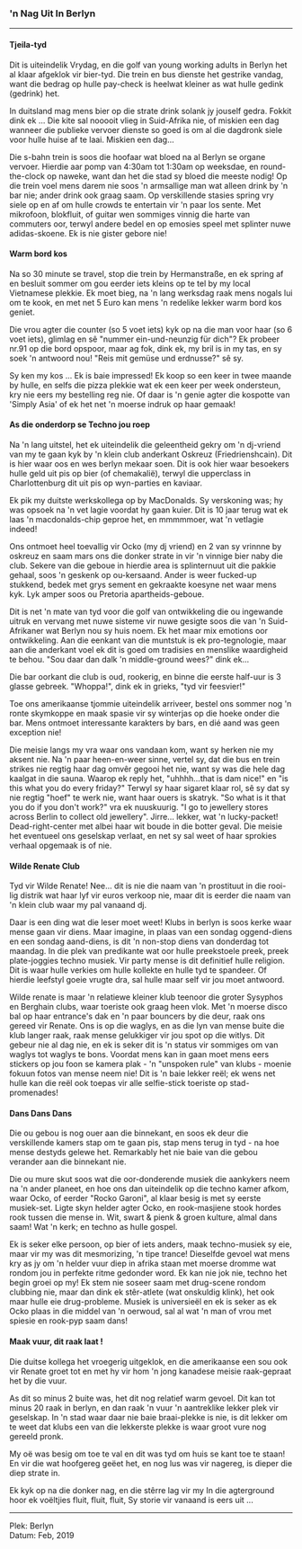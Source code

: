 ### 'n Nag Uit In Berlyn

---

#### Tjeila-tyd

Dit is uiteindelik Vrydag, en die golf van young working adults in Berlyn het al klaar afgeklok vir bier-tyd. Die trein en bus dienste het gestrike vandag, want die bedrag op hulle pay-check is heelwat kleiner as wat hulle gedink (gedrink) het.

In duitsland mag mens bier op die strate drink solank jy jouself gedra. Fokkit dink ek ... Die kite sal nooooit vlieg in Suid-Afrika nie, of miskien een dag wanneer die publieke vervoer dienste so goed is om al die dagdronk siele voor hulle huise af te laai. Miskien een dag...

Die s-bahn trein is soos die hoofaar wat bloed na al Berlyn se organe vervoer. Hierdie aar pomp van 4:30am tot 1:30am op weeksdae, en round-the-clock op naweke, want dan het die stad sy bloed die meeste nodig! Op die trein voel mens darem nie soos 'n armsallige man wat alleen drink by 'n bar nie; ander drink ook graag saam. Op verskillende stasies spring vry siele op en af om hulle crowds te entertain vir 'n paar los sente. Met mikrofoon, blokfluit, of guitar wen sommiges vinnig die harte van commuters oor, terwyl andere bedel en op emosies speel met splinter nuwe adidas-skoene. Ek is nie gister gebore nie!



#### Warm bord kos

Na so 30 minute se travel, stop die trein by Hermanstraße, en ek spring af en besluit sommer om gou eerder iets kleins op te tel by my local Vietnamese plekkie. Ek moet bieg, na 'n lang werksdag raak mens nogals lui om te kook, en met net 5 Euro kan mens 'n redelike lekker warm bord kos geniet.

Die vrou agter die counter (so 5 voet iets) kyk op na die man voor haar (so 6 voet iets), glimlag en sê "nummer ein-und-neunzig für dich"? Ek probeer nr.91 op die bord opspoor, maar ag fok, dink ek, my bril is in my tas, en sy soek 'n antwoord nou! "Reis mit gemüse und erdnusse?" sê sy.

Sy ken my kos ... Ek is baie impressed! Ek koop so een keer in twee maande by hulle, en selfs die pizza plekkie wat ek een keer per week ondersteun, kry nie eers my bestelling reg nie. Of daar is 'n genie agter die kospotte van 'Simply Asia' of ek het net 'n moerse indruk op haar gemaak!



#### As die onderdorp se Techno jou roep

Na 'n lang uitstel, het ek uiteindelik die geleentheid gekry om 'n dj-vriend van my te gaan kyk by 'n klein club anderkant Oskreuz (Friedrienshcain). Dit is hier waar oos en wes berlyn mekaar soen. Dit is ook hier waar besoekers hulle geld uit pis op bier (of chemakalië), terwyl die upperclass in Charlottenburg dit uit pis op wyn-parties en kaviaar.

Ek pik my duitste werkskollega op by MacDonalds. Sy verskoning was; hy was opsoek na 'n vet lagie voordat hy gaan kuier. Dit is 10 jaar terug wat ek laas 'n macdonalds-chip geproe het, en mmmmmoer, wat 'n vetlagie indeed!

Ons ontmoet heel toevallig vir Ocko (my dj vriend) en 2 van sy vrinnne by oskreuz en saam mars ons die donker strate in vir 'n vinnige bier naby die club. Sekere van die geboue in hierdie area is splinternuut uit die pakkie gehaal, soos 'n geskenk op ou-kersaand. Ander is weer fucked-up stukkend, bedek met grys sement en gekraakte koesyne net waar mens kyk. Lyk amper soos ou Pretoria apartheids-geboue.

Dit is net 'n mate van tyd voor die golf van ontwikkeling die ou ingewande uitruk en vervang met nuwe sisteme vir nuwe gesigte soos die van 'n Suid-Afrikaner wat Berlyn nou sy huis noem. Ek het maar mix emotions oor ontwikkeling. Aan die eenkant van die muntstuk is ek pro-tegnologie, maar aan die anderkant voel ek dit is goed om tradisies en menslike waardigheid te behou. "Sou daar dan dalk 'n middle-ground wees?" dink ek...

Die bar oorkant die club is oud, rookerig, en binne die eerste half-uur is 3 glasse gebreek. "Whoppa!", dink ek in grieks, "tyd vir feesvier!"

Toe ons amerikaanse tjommie uiteindelik arriveer, bestel ons sommer nog 'n ronte skymkoppe en maak spasie vir sy winterjas op die hoeke onder die bar. Mens ontmoet interessante karakters by bars, en dié aand was geen exception nie!

Die meisie langs my vra waar ons vandaan kom, want sy herken nie my aksent nie. Na 'n paar heen-en-weer sinne, vertel sy, dat die bus en trein strikes nie regtig haar dag omvêr gegooi het nie, want sy was die hele dag kaalgat in die sauna. Waarop ek reply het, "uhhhh...that is dam nice!" en "is this what you do every friday?" Terwyl sy haar sigaret klaar rol, sê sy dat sy nie regtig "hoef" te werk nie, want haar ouers is skatryk. "So what is it that you do if you don't work?" vra ek nuuskuurig. "I go to jewellery stores across Berlin to collect old jewellery". Jirre... lekker, wat 'n lucky-packet! Dead-right-center met albei haar wit boude in die botter geval. Die meisie het eventueel ons geselskap verlaat, en net sy sal weet of haar sprokies verhaal opgemaak is of nie.



#### Wilde Renate Club

Tyd vir Wilde Renate! Nee... dit is nie die naam van 'n prostituut in die rooi-lig distrik wat haar lyf vir euros verkoop nie, maar dit is eerder die naam van 'n klein club waar my pal vanaand dj.

Daar is een ding wat die leser moet weet! Klubs in berlyn is soos kerke waar mense gaan vir diens. Maar imagine, in plaas van een sondag oggend-diens en een sondag aand-diens, is dit 'n non-stop diens van donderdag tot maandag. In die plek van predikante wat oor hulle preekstoele preek, preek plate-joggies techno musiek. Vir party mense is dit definitief hulle religion. Dit is waar hulle verkies om hulle kollekte en hulle tyd te spandeer. Of hierdie leefstyl goeie vrugte dra, sal hulle maar self vir jou moet antwoord.

Wilde renate is maar 'n relatiewe kleiner klub teenoor die groter Sysyphos en Berghain clubs, waar toeriste ook graag heen vlok. Met 'n moerse disco bal op haar entrance's dak en 'n paar bouncers by die deur, raak ons gereed vir Renate. Ons is op die waglys, en as die lyn van mense buite die klub langer raak, raak mense gelukkiger vir jou spot op die witlys. Dit gebeur nie al dag nie, en ek is seker dit is 'n status vir sommiges om van waglys tot waglys te bons. Voordat mens kan in gaan moet mens eers stickers op jou foon se kamera plak - 'n "unspoken rule" van klubs - moenie fokuun fotos van mense neem nie! Dit is 'n baie lekker reël; ek wens net hulle kan die reël ook toepas vir alle selfie-stick toeriste op stad-promenades!



#### Dans Dans Dans

Die ou gebou is nog ouer aan die binnekant, en soos ek deur die verskillende kamers stap om te gaan pis, stap mens terug in tyd - na hoe mense destyds gelewe het. Remarkably het nie baie van die gebou verander aan die binnekant nie.

Die ou mure skut soos wat die oor-donderende musiek die aankykers neem na 'n ander planeet, en hoe ons dan uiteindelik op die techno kamer afkom, waar Ocko, of eerder "Rocko Garoni", al klaar besig is met sy eerste musiek-set. Ligte skyn helder agter Ocko, en rook-masjiene stook hordes rook tussen die mense in. Wit, swart & pienk & groen kulture, almal dans saam! Wat 'n kerk; en techno as hulle gospel.

Ek is seker elke persoon, op bier of iets anders, maak techno-musiek sy eie, maar vir my was dit mesmorizing, 'n tipe trance! Dieselfde gevoel wat mens kry as jy om 'n helder vuur diep in afrika staan met moerse dromme wat rondom jou in perfekte ritme gedonder word. Ek kan nie jok nie, techno het begin groei op my! Ek stem nie soseer saam met drug-scene rondom clubbing nie, maar dan dink ek stêr-atlete (wat onskuldig klink), het ook maar hulle eie drug-probleme. Musiek is universieël en ek is seker as ek Ocko plaas in die middel van 'n oerwoud, sal al wat 'n man of vrou met spiesie en rook-pyp saam dans!



#### Maak vuur, dit raak laat !

Die duitse kollega het vroegerig uitgeklok, en die amerikaanse een sou ook vir Renate groet tot en met hy vir hom 'n jong kanadese meisie raak-gepraat het by die vuur.

As dit so minus 2 buite was, het dit nog relatief warm gevoel. Dit kan tot minus 20 raak in berlyn, en dan raak 'n vuur 'n aantreklike lekker plek vir geselskap. In 'n stad waar daar nie baie braai-plekke is nie, is dit lekker om te weet dat klubs een van die lekkerste plekke is waar groot vure nog gereeld pronk.

My oë was besig om toe te val en dit was tyd om huis se kant toe te staan! En vir die wat hoofgereg geëet het, en nog lus was vir nagereg, is dieper die diep strate in.

Ek kyk op na die donker nag, en die stêrre lag vir my
In die agterground hoor ek voëltjies fluit, fluit, fluit,
Sy storie vir vanaand is eers uit ...

---

Plek: Berlyn<br />
Datum: Feb, 2019

